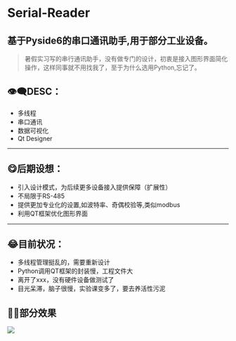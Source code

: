 # Serial-Reader
## 基于Pyside6的串口通讯助手,用于部分工业设备。
> 暑假实习写的串行通讯助手，没有做专门的设计，初衷是接入图形界面简化操作，这样同事就不用找我了，至于为什么选用Python,忘记了。
## 👁️‍🗨️DESC：

- 多线程
- 串口通讯
- 数据可视化
- Qt Designer

---
## :yum:后期设想：

- 引入设计模式，为后续更多设备接入提供保障（扩展性）
- 不局限于RS-485
- 提供更加专业化的设置,如波特率、奇偶校验等,类似modbus
- 利用QT框架优化图形界面
---
## :joy:目前状况：

- 多线程管理挺乱的，需要重新设计
- Python调用QT框架的封装慢，工程文件大
- 离开了xxx，没有硬件设备做测试了
- 目光呆滞，脑子很慢，实验课变多了，要去养活性污泥

## 😵‍💫部分效果

![](https://s3.bmp.ovh/imgs/2021/11/3a7a627b6fe365b9.png)





